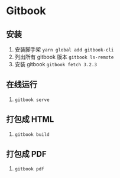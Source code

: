 # Gitbook

## 安装

1. 安装脚手架 `yarn global add gitbook-cli`
1. 列出所有 gitbook 版本 `gitbook ls-remote`
1. 安装 gitbook `gitbook fetch 3.2.3`

## 在线运行

1. `gitbook serve`

## 打包成 HTML

1. `gitbook build`

## 打包成 PDF

1. `gitbook pdf`